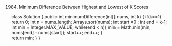 1984. Minimum Difference Between Highest and Lowest of K Scores



class Solution {
    public int minimumDifference(int[] nums, int k) {
      if(k==1)
      return 0;
      int n = nums.length;
      Arrays.sort(nums);
      int start  =0 ;
      int end = k-1;
      int min = Integer.MAX_VALUE;
      while(end < n){
        min = Math.min(min, nums[end] - nums[start]);
        start++;
        end++;
      }  
      return min;
    }
}
